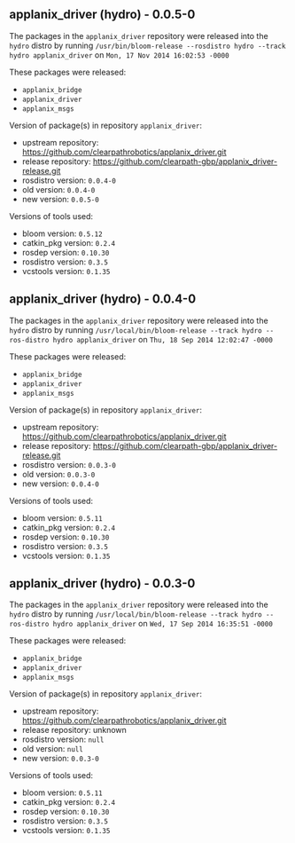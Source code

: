 ## applanix_driver (hydro) - 0.0.5-0

The packages in the `applanix_driver` repository were released into the `hydro` distro by running `/usr/bin/bloom-release --rosdistro hydro --track hydro applanix_driver` on `Mon, 17 Nov 2014 16:02:53 -0000`

These packages were released:
- `applanix_bridge`
- `applanix_driver`
- `applanix_msgs`

Version of package(s) in repository `applanix_driver`:
- upstream repository: https://github.com/clearpathrobotics/applanix_driver.git
- release repository: https://github.com/clearpath-gbp/applanix_driver-release.git
- rosdistro version: `0.0.4-0`
- old version: `0.0.4-0`
- new version: `0.0.5-0`

Versions of tools used:
- bloom version: `0.5.12`
- catkin_pkg version: `0.2.4`
- rosdep version: `0.10.30`
- rosdistro version: `0.3.5`
- vcstools version: `0.1.35`


## applanix_driver (hydro) - 0.0.4-0

The packages in the `applanix_driver` repository were released into the `hydro` distro by running `/usr/local/bin/bloom-release --track hydro --ros-distro hydro applanix_driver` on `Thu, 18 Sep 2014 12:02:47 -0000`

These packages were released:
- `applanix_bridge`
- `applanix_driver`
- `applanix_msgs`

Version of package(s) in repository `applanix_driver`:
- upstream repository: https://github.com/clearpathrobotics/applanix_driver.git
- release repository: https://github.com/clearpath-gbp/applanix_driver-release.git
- rosdistro version: `0.0.3-0`
- old version: `0.0.3-0`
- new version: `0.0.4-0`

Versions of tools used:
- bloom version: `0.5.11`
- catkin_pkg version: `0.2.4`
- rosdep version: `0.10.30`
- rosdistro version: `0.3.5`
- vcstools version: `0.1.35`


## applanix_driver (hydro) - 0.0.3-0

The packages in the `applanix_driver` repository were released into the `hydro` distro by running `/usr/local/bin/bloom-release --track hydro --ros-distro hydro applanix_driver` on `Wed, 17 Sep 2014 16:35:51 -0000`

These packages were released:
- `applanix_bridge`
- `applanix_driver`
- `applanix_msgs`

Version of package(s) in repository `applanix_driver`:
- upstream repository: https://github.com/clearpathrobotics/applanix_driver.git
- release repository: unknown
- rosdistro version: `null`
- old version: `null`
- new version: `0.0.3-0`

Versions of tools used:
- bloom version: `0.5.11`
- catkin_pkg version: `0.2.4`
- rosdep version: `0.10.30`
- rosdistro version: `0.3.5`
- vcstools version: `0.1.35`


